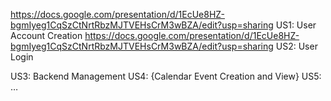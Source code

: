 <https://docs.google.com/presentation/d/1EcUe8HZ-bgmIyeg1CqSzCtNrtRbzMJTVEHsCrM3wBZA/edit?usp=sharing> US1: User Account Creation
<https://docs.google.com/presentation/d/1EcUe8HZ-bgmIyeg1CqSzCtNrtRbzMJTVEHsCrM3wBZA/edit?usp=sharing> US2: User Login
<link to template slide> US3: Backend Management
<https://docs.google.com/presentation/d/1EcUe8HZ-bgmIyeg1CqSzCtNrtRbzMJTVEHsCrM3wBZA/edit?usp=sharing> US4: {Calendar Event Creation and View}
<link to template slide> US5: …
